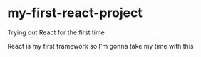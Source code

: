 # my-first-react-project
Trying out React for the first time

React is my first framework so I'm gonna take my time with this
